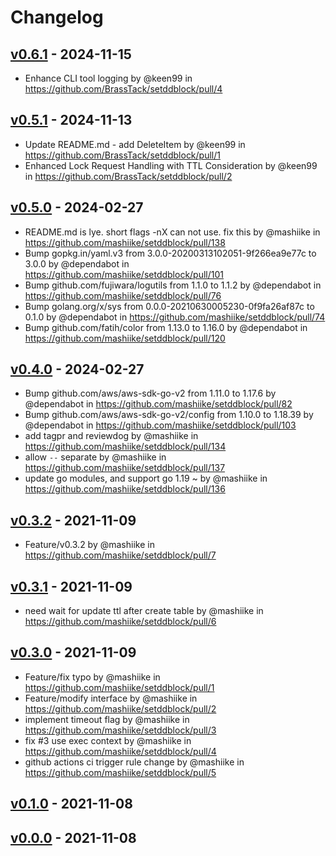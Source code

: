 # Changelog

## [v0.6.1](https://github.com/BrassTack/setddblock/compare/v0.6.0...v0.6.1) - 2024-11-15
- Enhance CLI tool logging by @keen99 in https://github.com/BrassTack/setddblock/pull/4

## [v0.5.1](https://github.com/BrassTack/setddblock/compare/v0.5.0...v0.5.1) - 2024-11-13
- Update README.md - add DeleteItem by @keen99 in https://github.com/BrassTack/setddblock/pull/1
- Enhanced Lock Request Handling with TTL Consideration by @keen99 in https://github.com/BrassTack/setddblock/pull/2

## [v0.5.0](https://github.com/mashiike/setddblock/compare/v0.4.0...v0.5.0) - 2024-02-27
- README.md is lye. short flags -nX can not use. fix this by @mashiike in https://github.com/mashiike/setddblock/pull/138
- Bump gopkg.in/yaml.v3 from 3.0.0-20200313102051-9f266ea9e77c to 3.0.0 by @dependabot in https://github.com/mashiike/setddblock/pull/101
- Bump github.com/fujiwara/logutils from 1.1.0 to 1.1.2 by @dependabot in https://github.com/mashiike/setddblock/pull/76
- Bump golang.org/x/sys from 0.0.0-20210630005230-0f9fa26af87c to 0.1.0 by @dependabot in https://github.com/mashiike/setddblock/pull/74
- Bump github.com/fatih/color from 1.13.0 to 1.16.0 by @dependabot in https://github.com/mashiike/setddblock/pull/120

## [v0.4.0](https://github.com/mashiike/setddblock/compare/v0.3.2...v0.4.0) - 2024-02-27
- Bump github.com/aws/aws-sdk-go-v2 from 1.11.0 to 1.17.6 by @dependabot in https://github.com/mashiike/setddblock/pull/82
- Bump github.com/aws/aws-sdk-go-v2/config from 1.10.0 to 1.18.39 by @dependabot in https://github.com/mashiike/setddblock/pull/103
- add tagpr and reviewdog by @mashiike in https://github.com/mashiike/setddblock/pull/134
- allow `--` separate by @mashiike in https://github.com/mashiike/setddblock/pull/137
- update go modules, and support go 1.19 ~  by @mashiike in https://github.com/mashiike/setddblock/pull/136

## [v0.3.2](https://github.com/mashiike/setddblock/compare/v0.3.1...v0.3.2) - 2021-11-09
- Feature/v0.3.2 by @mashiike in https://github.com/mashiike/setddblock/pull/7

## [v0.3.1](https://github.com/mashiike/setddblock/compare/v0.3.0...v0.3.1) - 2021-11-09
- need wait for update ttl after create table by @mashiike in https://github.com/mashiike/setddblock/pull/6

## [v0.3.0](https://github.com/mashiike/setddblock/compare/v0.1.0...v0.3.0) - 2021-11-09
- Feature/fix typo by @mashiike in https://github.com/mashiike/setddblock/pull/1
- Feature/modify interface by @mashiike in https://github.com/mashiike/setddblock/pull/2
- implement timeout flag by @mashiike in https://github.com/mashiike/setddblock/pull/3
- fix #3 use exec context by @mashiike in https://github.com/mashiike/setddblock/pull/4
- github actions ci trigger rule change by @mashiike in https://github.com/mashiike/setddblock/pull/5

## [v0.1.0](https://github.com/mashiike/setddblock/compare/v0.0.0...v0.1.0) - 2021-11-08

## [v0.0.0](https://github.com/mashiike/setddblock/commits/v0.0.0) - 2021-11-08

